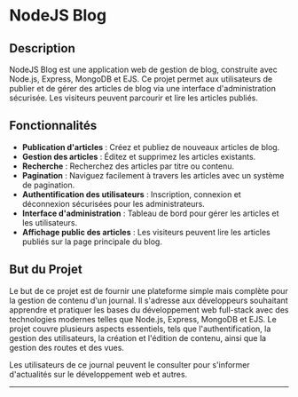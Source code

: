 # NodeJS Blog

## Description

NodeJS Blog est une application web de gestion de blog, construite avec Node.js, Express, MongoDB et EJS. Ce projet permet aux utilisateurs de publier et de gérer des articles de blog via une interface d'administration sécurisée. Les visiteurs peuvent parcourir et lire les articles publiés.

## Fonctionnalités

- **Publication d'articles** : Créez et publiez de nouveaux articles de blog.
- **Gestion des articles** : Éditez et supprimez les articles existants.
- **Recherche** : Recherchez des articles par titre ou contenu.
- **Pagination** : Naviguez facilement à travers les articles avec un système de pagination.
- **Authentification des utilisateurs** : Inscription, connexion et déconnexion sécurisées pour les administrateurs.
- **Interface d'administration** : Tableau de bord pour gérer les articles et les utilisateurs.
- **Affichage public des articles** : Les visiteurs peuvent lire les articles publiés sur la page principale du blog.

## But du Projet

Le but de ce projet est de fournir une plateforme simple mais complète pour la gestion de contenu d'un journal. Il s'adresse aux développeurs souhaitant apprendre et pratiquer les bases du développement web full-stack avec des technologies modernes telles que Node.js, Express, MongoDB et EJS. Le projet couvre plusieurs aspects essentiels, tels que l'authentification, la gestion des utilisateurs, la création et l'édition de contenu, ainsi que la gestion des routes et des vues.

Les utilisateurs de ce journal peuvent le consulter pour s'informer d'actualités sur le développement web et autres.


---
